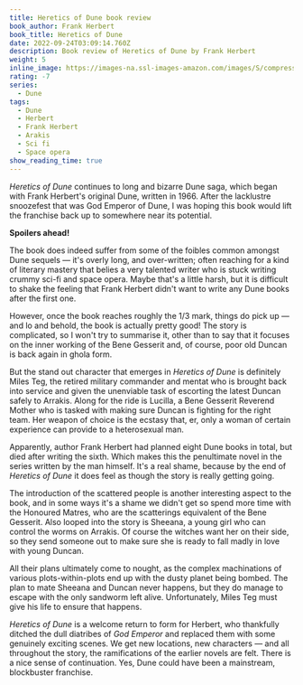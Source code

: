 ```yaml
---
title: Heretics of Dune book review
book_author: Frank Herbert
book_title: Heretics of Dune
date: 2022-09-24T03:09:14.760Z
description: Book review of Heretics of Dune by Frank Herbert
weight: 5
inline_image: https://images-na.ssl-images-amazon.com/images/S/compressed.photo.goodreads.com/books/1564027750i/44492287.jpg
rating: -7
series:
  - Dune
tags:
  - Dune
  - Herbert
  - Frank Herbert
  - Arakis
  - Sci fi
  - Space opera
show_reading_time: true
---
```

*Heretics of Dune* continues to long and bizarre Dune saga, which began with Frank Herbert's original Dune, written in 1966. After the lacklustre snoozefest that was God Emperor of Dune, I was hoping this book would lift the franchise back up to somewhere near its potential.

**Spoilers ahead!**

<!-- more -->

The book does indeed suffer from some of the foibles common amongst Dune sequels — it's overly long, and over-written; often reaching for a kind of literary mastery that belies a very talented writer who is stuck writing crummy sci-fi and space opera. Maybe that's a little harsh, but it is difficult to shake the feeling that Frank Herbert didn't want to write any Dune books after the first one.

However, once the book reaches roughly the 1/3 mark, things do pick up  — and lo and behold, the book is actually pretty good! The story is complicated, so I won't try to summarise it, other than to say that it focuses on the inner working of the Bene Gesserit and, of course, poor old Duncan is back again in ghola form.

But the stand out character that emerges in *Heretics of Dune* is definitely Miles Teg, the retired military commander and mentat who is brought back into service and given the unenviable task of escorting the latest Duncan safely to Arrakis. Along for the ride is Lucilla, a Bene Gesserit Reverend Mother who is tasked with making sure Duncan is fighting for the right team. Her weapon of choice is the ecstasy that, er, only a woman of certain experience can provide to a heterosexual man. 

Apparently, author Frank Herbert had planned eight Dune books in total, but died after writing the sixth. Which makes this the penultimate novel in the series written by the man himself. It's a real shame, because by the end of *Heretics of Dune* it does feel as though the story is really getting going.

The introduction of the scattered people is another interesting aspect to the book, and in some ways it's a shame we didn't get so spend more time with the Honoured Matres, who are the scatterings equivalent of the Bene Gesserit. Also looped into the story is Sheeana, a young girl who can control the worms on Arrakis. Of course the witches want her on their side, so they send someone out to make sure she is ready to fall madly in love with young Duncan.

All their plans ultimately come to nought, as the complex machinations of various plots-within-plots end up with the dusty planet being bombed. The plan to mate Sheeana and Duncan never happens, but they do manage to escape with the only sandworm left alive. Unfortunately, Miles Teg must give his life to ensure that happens.

*Heretics of Dune* is a welcome return to form for Herbert, who thankfully ditched the dull diatribes of *God Emperor* and replaced them with some genuinely exciting scenes. We get new locations, new characters — and all throughout the story, the ramifications of the earlier novels are felt. There is a nice sense of continuation. Yes, Dune could have been a mainstream, blockbuster franchise.